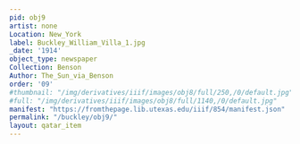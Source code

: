 ```yaml
---
pid: obj9
artist: none
Location: New_York
label: Buckley_William_Villa_1.jpg
_date: '1914'
object_type: newspaper
Collection: Benson
Author: The_Sun_via_Benson
order: '09'
#thumbnail: "/img/derivatives/iiif/images/obj8/full/250,/0/default.jpg"
#full: "/img/derivatives/iiif/images/obj8/full/1140,/0/default.jpg"
manifest: "https://fromthepage.lib.utexas.edu/iiif/854/manifest.json"
permalink: "/buckley/obj9/"
layout: qatar_item
---
```

